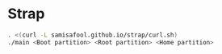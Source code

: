 <!--
strap: A simple set of scripts to set up arch
Copyright (C) 2022 Sam

This program is free software: you can redistribute it and/or modify
it under the terms of the GNU General Public License as published by
the Free Software Foundation, either version 3 of the License, or
(at your option) any later version.

This program is distributed in the hope that it will be useful,
but WITHOUT ANY WARRANTY; without even the implied warranty of
MERCHANTABILITY or FITNESS FOR A PARTICULAR PURPOSE.  See the
GNU General Public License for more details.

You should have received a copy of the GNU General Public License
along with this program.  If not, see <https://www.gnu.org/licenses/>.
-->

# Strap

```sh
. <(curl -L samisafool.github.io/strap/curl.sh)
./main <Boot partition> <Root partition> <Home partition>
```
